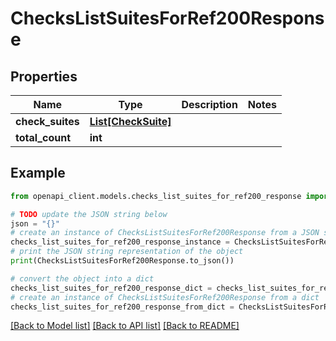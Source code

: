 # ChecksListSuitesForRef200Response


## Properties

Name | Type | Description | Notes
------------ | ------------- | ------------- | -------------
**check_suites** | [**List[CheckSuite]**](CheckSuite.md) |  | 
**total_count** | **int** |  | 

## Example

```python
from openapi_client.models.checks_list_suites_for_ref200_response import ChecksListSuitesForRef200Response

# TODO update the JSON string below
json = "{}"
# create an instance of ChecksListSuitesForRef200Response from a JSON string
checks_list_suites_for_ref200_response_instance = ChecksListSuitesForRef200Response.from_json(json)
# print the JSON string representation of the object
print(ChecksListSuitesForRef200Response.to_json())

# convert the object into a dict
checks_list_suites_for_ref200_response_dict = checks_list_suites_for_ref200_response_instance.to_dict()
# create an instance of ChecksListSuitesForRef200Response from a dict
checks_list_suites_for_ref200_response_from_dict = ChecksListSuitesForRef200Response.from_dict(checks_list_suites_for_ref200_response_dict)
```
[[Back to Model list]](../README.md#documentation-for-models) [[Back to API list]](../README.md#documentation-for-api-endpoints) [[Back to README]](../README.md)


